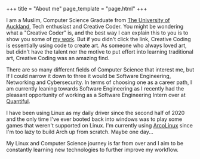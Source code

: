 +++
title = "About me"
page_template = "page.html"
+++

I am a Muslim, Computer Science Graduate from [The University of Auckland](https://www.auckland.ac.nz/en.html), Tech enthusiast and Creative Coder. You might be wondering what a "Creative Coder" is, and the best way I can explain this to you is to show you some of [my work](https://amri.dev/Holocryptic/). But if you didn't click the link, Creative Coding is essentially using code to create art. As someone who always loved art, but didn't have the talent nor the motive to put effort into learning traditional art, Creative Coding was an amazing find.

There are so many different fields of Computer Science that interest me, but If I could narrow it down to three it would be Software Engineering, Networking and Cybersecurity. In terms of choosing one as a career path, I am currently leaning towards Software Engineering as I recently had the pleasant opportunity of working as a Software Engineering Intern over at [Quantiful](https://quantiful.ai/).

I have been using Linux as my daily driver since the second half of 2020 and the only time I've ever booted back into windows was to play some games that weren't supported on Linux. I'm currently using [ArcoLinux](https://arcolinux.com/) since I'm too lazy to build Arch up from scratch. Maybe one day...

My Linux and Computer Science journey is far from over and I aim to be constantly learning new technologies to further improve my workflow.